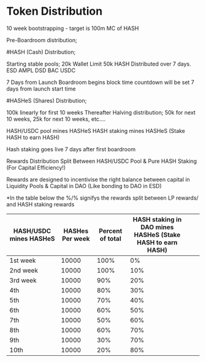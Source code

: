 # Token Distribution

10 week bootstrapping - target is 100m MC of HASH

Pre-Boardroom distribution;

#HASH (Cash) Distribution;

Starting stable pools;
20k Wallet Limit
50k HASH Distributed over 7 days.
ESD
AMPL
DSD
BAC
USDC

7 Days from Launch Boardroom begins block time countdown will be set 7 days from launch start time



#HASHeS (Shares) Distribution;

100k linearly for first 10 weeks
Thereafter Halving distribution;
50k for next 10 weeks,
25k for next 10 weeks, etc….

HASH/USDC pool mines HASHeS
HASH staking mines HASHeS (Stake HASH to earn HASH)

Hash staking goes live 7 days after first boardroom

Rewards Distribution Split Between HASH/USDC Pool & Pure HASH Staking (For Capital Efficiency!)

Rewards are designed to incentivise the right balance between capital in Liquidity Pools & Capital in DAO (Like bonding to DAO in ESD)

*In the table below the %/% signifys the rewards split between LP rewards/ and HASH staking rewards

| HASH/USDC mines HASHeS | HASHes Per week | Percent of total | HASH staking in DAO mines HASHeS (Stake HASH to earn HASH)  |   |   |
|------------------------|-----------------|------------------|-------------------------------------------------------------|---|---|
| 1st week               | 10000           | 100%             | 0%                                                          |   |   |
| 2nd week               | 10000           | 100%             | 10%                                                         |   |   |
| 3rd week               | 10000           | 90%              | 20%                                                         |   |   |
| 4th                    | 10000           | 80%              | 30%                                                         |   |   |
| 5th                    | 10000           | 70%              | 40%                                                         |   |   |
| 6th                    | 10000           | 60%              | 50%                                                         |   |   |
| 7th                    | 10000           | 50%              | 60%                                                         |   |   |
| 8th                    | 10000           | 60%              | 70%                                                         |   |   |
| 9th                    | 10000           | 30%              | 70%                                                         |   |   |
| 10th                   | 10000           | 20%              | 80%                                                         |   |   |

